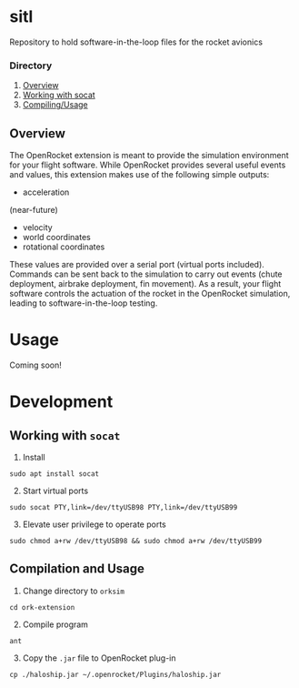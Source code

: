 # sitl
Repository to hold software-in-the-loop files for the rocket avionics

### Directory
1. [Overview](#overview)
1. [Working with socat](#Working-with-socat)
1. [Compiling/Usage](#Compilation-and-Usage)

## Overview

The OpenRocket extension is meant to provide the simulation environment for your flight software. While OpenRocket provides several useful events and values, this extension makes use of the following simple outputs:

* acceleration

(near-future)
* velocity
* world coordinates
* rotational coordinates

These values are provided over a serial port (virtual ports included). Commands can be sent back to the simulation to carry out events (chute deployment, airbrake deployment, fin movement). As a result, your flight software controls the actuation of the rocket in the OpenRocket simulation, leading to software-in-the-loop testing.

# Usage
Coming soon!

# Development
## Working with ```socat```

1. Install
```
sudo apt install socat
```

2. Start virtual ports
```
sudo socat PTY,link=/dev/ttyUSB98 PTY,link=/dev/ttyUSB99

 ```
3. Elevate user privilege to operate ports
```
sudo chmod a+rw /dev/ttyUSB98 && sudo chmod a+rw /dev/ttyUSB99
```

## Compilation and Usage

1. Change directory to ```orksim```
```
cd ork-extension
```
2. Compile program
```
ant
```
3. Copy the ```.jar``` file to OpenRocket plug-in
```
cp ./haloship.jar ~/.openrocket/Plugins/haloship.jar
